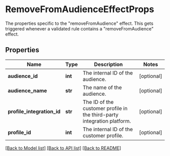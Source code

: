 # RemoveFromAudienceEffectProps

The properties specific to the \"removeFromAudience\" effect. This gets triggered whenever a validated rule contains a \"removeFromAudience\" effect.
## Properties
Name | Type | Description | Notes
------------ | ------------- | ------------- | -------------
**audience_id** | **int** | The internal ID of the audience. | [optional] 
**audience_name** | **str** | The name of the audience. | [optional] 
**profile_integration_id** | **str** | The ID of the customer profile in the third-party integration platform. | [optional] 
**profile_id** | **int** | The internal ID of the customer profile. | [optional] 

[[Back to Model list]](../README.md#documentation-for-models) [[Back to API list]](../README.md#documentation-for-api-endpoints) [[Back to README]](../README.md)


